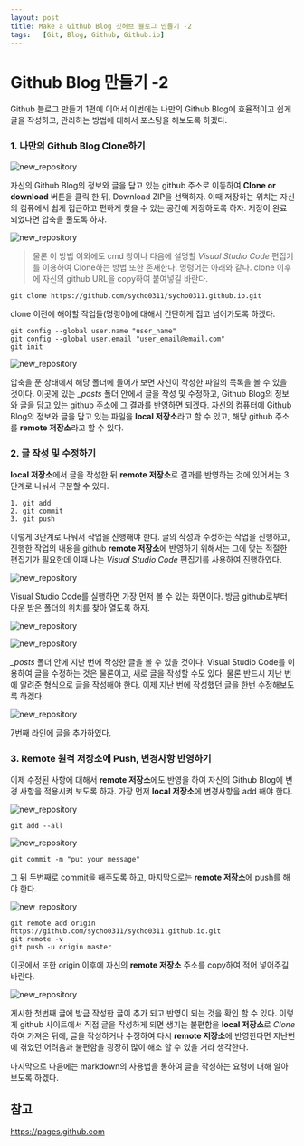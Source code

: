 ```yaml
---
layout: post
title: Make a Github Blog 깃허브 블로그 만들기 -2
tags:   [Git, Blog, Github, Github.io]
---
```


# Github Blog 만들기 -2

Github 블로그 만들기 1편에 이어서 이번에는 나만의 Github Blog에 효율적이고 쉽게 글을 작성하고, 관리하는 방법에 대해서 포스팅을 해보도록 하겠다.

### 1. 나만의 Github Blog Clone하기

![new_repository](/images/Make_Github_Blog/Make_Github_Blog_17.png)
<br/>

자신의 Github Blog의 정보와 글을 담고 있는 github 주소로 이동하여 **Clone or download** 버튼을 클릭 한 뒤, Download ZIP을 선택하자. 이때 저장하는 위치는 자신의 컴퓨에서 쉽게 접근하고 편하게 찾을 수 있는 공간에 저장하도록 하자. 저장이 완료 되었다면 압축을 풀도록 하자.

![new_repository](/images/Make_Github_Blog/Make_Github_Blog_27.png)
<br/>

> 물론 이 방법 이외에도 cmd 창이나 다음에 설명할 *Visual Studio Code* 편집기를 이용하여 Clone하는 방법 또한 존재한다. 명령어는 아래와 같다.
> clone 이후에 자신의 github URL을 copy하여 붙여넣길 바란다.

` git clone https://github.com/sycho0311/sycho0311.github.io.git `

clone 이전에 해야할 작업들(명령어)에 대해서 간단하게 집고 넘어가도록 하겠다.
```
git config --global user.name "user_name"
git config --global user.email "user_email@email.com"
git init
```

![new_repository](/images/Make_Github_Blog/Make_Github_Blog_18.png)
<br/>

압축을 푼 상태에서 해당 폴더에 들어가 보면 자신이 작성한 파일의 목록을 볼 수 있을 것이다. 이곳에 있는 *_posts* 폴더 안에서 글을 작성 및 수정하고, Github Blog의 정보와 글을 담고 있는 github 주소에 그 결과를 반영하면 되겠다. 자신의 컴퓨터에 Github Blog의 정보와 글을 담고 있는 파일을 **local 저장소**라고 할 수 있고, 해당 github 주소를 **remote 저장소**라고 할 수 있다.

### 2. 글 작성 및 수정하기

**local 저장소**에서 글을 작성한 뒤 **remote 저장소**로 결과를 반영하는 것에 있어서는 3단계로 나눠서 구분할 수 있다.
``` 
1. git add 
2. git commit
3. git push
```
이렇게 3단계로 나눠서 작업을 진행해야 한다. 
글의 작성과 수정하는 작업을 진행하고, 진행한 작업의 내용을 github **remote 저장소**에 반영하기 위해서는 그에 맞는 적절한 편집기가 필요한데 이때 나는 *Visual Studio Code* 편집기를 사용하여 진행하였다.

![new_repository](/images/Make_Github_Blog/Make_Github_Blog_19.png)
<br/>

Visual Studio Code를 실행하면 가장 먼저 볼 수 있는 화면이다. 방금 github로부터 다운 받은 폴더의 위치를 찾아 열도록 하자.

![new_repository](/images/Make_Github_Blog/Make_Github_Blog_20.png)
<br/>

![new_repository](/images/Make_Github_Blog/Make_Github_Blog_21.png)
<br/>

*_posts* 폴더 안에 지난 번에 작성한 글을 볼 수 있을 것이다. Visual Studio Code를 이용하여 글을 수정하는 것은 물론이고, 새로 글을 작성할 수도 있다. 물론 반드시 지난 번에 알려준 형식으로 글을 작성해야 한다. 이제 지난 번에 작성했던 글을 한번 수정해보도록 하겠다.

![new_repository](/images/Make_Github_Blog/Make_Github_Blog_22.png)
<br/>

7번째 라인에 글을 추가하였다.

### 3. Remote 원격 저장소에 Push, 변경사항 반영하기

이제 수정된 사항에 대해서 **remote 저장소**에도 반영을 하여 자신의 Github Blog에 변경 사항을 적용시켜 보도록 하자.
가장 먼저 **local 저장소**에 변경사항을 add 해야 한다.

![new_repository](/images/Make_Github_Blog/Make_Github_Blog_23.png)
<br/>

` git add --all `

![new_repository](/images/Make_Github_Blog/Make_Github_Blog_24.png)
<br/>

` git commit -m "put your message" `

그 뒤 두번째로 commit을 해주도록 하고, 마지막으로는 **remote 저장소**에 push를 해야 한다.

![new_repository](/images/Make_Github_Blog/Make_Github_Blog_25.png)
<br/>

``` 
git remote add origin https://github.com/sycho0311/sycho0311.github.io.git
git remote -v
git push -u origin master
```
이곳에서 또한 origin 이후에 자신의 **remote 저장소** 주소를 copy하여 적어 넣어주길 바란다.

![new_repository](/images/Make_Github_Blog/Make_Github_Blog_26.png)
<br/>

게시한 첫번째 글에 방금 작성한 글이 추가 되고 반영이 되는 것을 확인 할 수 있다. 이렇게 github 사이트에서 직접 글을 작성하게 되면 생기는 불편함을 **local 저장소**로 *Clone*하여 가져온 뒤에, 글을 작성하거나 수정하여 다시 **remote 저장소**에 반영한다면 지난번에 겪었던 어려움과 불편함을 굉장히 많이 해소 할 수 있을 거라 생각한다.

마지막으로 다음에는 markdown의 사용법을 통하여 글을 작성하는 요령에 대해 알아보도록 하겠다.

## 참고
<https://pages.github.com>
